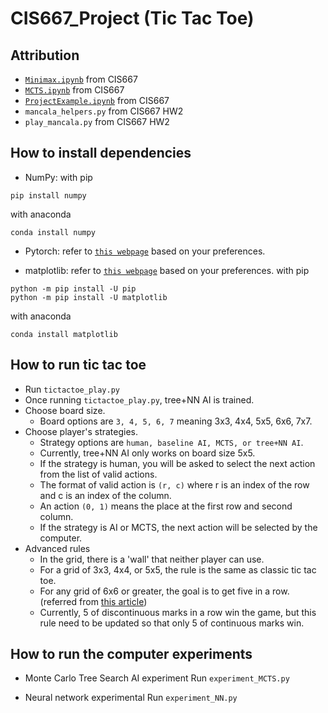 # CIS667_Project (Tic Tac Toe)
## Attribution
* [`Minimax.ipynb`](https://colab.research.google.com/drive/1JhOppwXwm47yk-AK7y7L5WTaaNDgCWXD?authuser=1) from CIS667
* [`MCTS.ipynb`](https://colab.research.google.com/drive/1JuNdI_zcT35MWSY4-h_2ZgH7IBe2TRYd?authuser=1) from CIS667
* [`ProjectExample.ipynb`](https://colab.research.google.com/drive/1QF8IJHlZ597esIU-vmW7u9KARhyXIjOY?authuser=1) from CIS667
* `mancala_helpers.py` from CIS667 HW2
* `play_mancala.py` from CIS667 HW2

## How to install dependencies
* NumPy:
with pip
```
pip install numpy
```

with anaconda
```
conda install numpy
```

* Pytorch:
refer to [`this webpage`](https://pytorch.org/get-started/locally/) based on your preferences.

* matplotlib:
refer to [`this webpage`](https://matplotlib.org/stable/users/installing/index.html) based on your preferences.
with pip
```
python -m pip install -U pip
python -m pip install -U matplotlib
```

with anaconda
```
conda install matplotlib
```

## How to run tic tac toe
* Run `tictactoe_play.py`
* Once running `tictactoe_play.py`, tree+NN AI is trained.
* Choose board size.
    * Board options are `3, 4, 5, 6, 7` meaning 3x3, 4x4, 5x5, 6x6, 7x7.
* Choose player's strategies.
    * Strategy options are `human, baseline AI, MCTS, or tree+NN AI`.
    * Currently, tree+NN AI only works on board size 5x5.
    * If the strategy is human, you will be asked to select the next action from the list of valid actions.
    * The format of valid action is `(r, c)` where r is an index of the row and c is an index of the column.
    * An action `(0, 1)` means the place at the first row and second column.
    * If the strategy is AI or MCTS, the next action will be selected by the computer.
* Advanced rules
    * In the grid, there is a 'wall' that neither player can use.
    * For a grid of 3x3, 4x4, or 5x5, the rule is the same as classic tic tac toe.
    * For any grid of 6x6 or greater, the goal is to get five in a row. (referred from [this article](https://www.thesprucecrafts.com/tic-tac-toe-game-rules-412170#:~:text=A%20relatively%20simple%20game%20usually,20%2Dby%2D20%20grid))
    * Currently, 5 of discontinuous marks in a row win the game, but this rule need to be updated so that only 5 of continuous marks win.

## How to run the computer experiments
* Monte Carlo Tree Search AI experiment
Run `experiment_MCTS.py`

* Neural network experimental 
Run `experiment_NN.py`